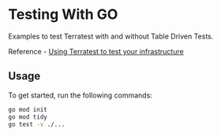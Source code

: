 # Testing With GO

Examples to test Terratest with and without Table Driven Tests.

Reference - [Using Terratest to test your infrastructure](https://benmatselby.dev/post/terratest/)
## Usage

To get started, run the following commands:

```sh
go mod init
go mod tidy
go test -v ./...
```